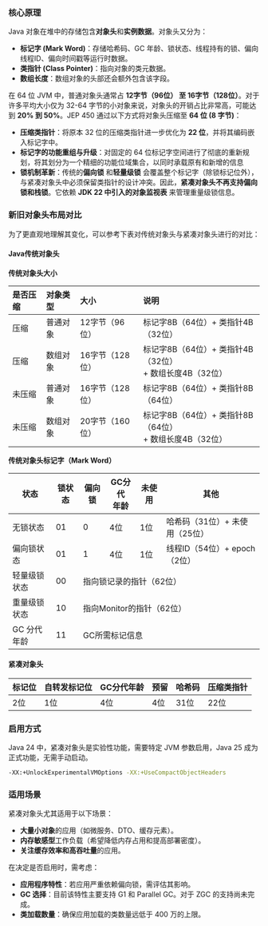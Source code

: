 ### 核心原理

Java 对象在堆中的存储包含**对象头**和**实例数据**。对象头又分为：
+ **标记字 (Mark Word)**：存储哈希码、GC 年龄、锁状态、线程持有的锁、偏向线程ID、偏向时间戳等运行时数据。
+ **类指针 (Class Pointer)**：指向对象的类元数据。
+ **数组长度**：数组对象的头部还会额外包含该字段。

在 64 位 JVM 中，普通对象头通常占 **12字节（96位） 至 16字节（128位）**。对于许多平均大小仅为 32-64 字节的小对象来说，对象头的开销占比非常高，可能达到 **20% 到 50%**。JEP 450 通过以下方式将对象头压缩至 **64 位 (8 字节)**：
+ **压缩类指针**：将原本 32 位的压缩类指针进一步优化为 **22 位**，并将其编码嵌入标记字中。
+ **标记字的功能重组与升级**：对固定的 64 位标记字空间进行了彻底的重新规划，将其划分为一个精细的功能位域集合，以同时承载原有和新增的信息
+ **锁机制革新**：传统的**偏向锁** 和**轻量级锁** 会覆盖整个标记字（除锁标记位外），与紧凑对象头中必须保留类指针的设计冲突。因此，**紧凑对象头不再支持偏向锁和栈锁**。它依赖 **JDK 22 中引入的对象监视表** 来管理重量级锁信息。

### 新旧对象头布局对比

为了更直观地理解其变化，可以参考下表对传统对象头与紧凑对象头进行的对比：

#### Java传统对象头

**传统对象头大小**

| 是否压缩 | 对象类型 | 大小 | 说明 |
| :----- | :------ | :-- | :-- |
| 压缩 | 普通对象 | 12字节（96位）   | 标记字8B（64位）+ 类指针4B（32位）|
| 压缩 | 数组对象 | 16字节（128位）  | 标记字8B（64位）+ 类指针4B（32位）<br>+ 数组长度4B（32位） |
| 未压缩 | 普通对象 | 16字节（128位） | 标记字8B（64位）+ 类指针8B（64位） |
| 未压缩 | 数组对象 | 20字节（160位） | 标记字8B（64位）+ 类指针8B（64位）<br>+ 数组长度4B（32位） |

**传统对象头标记字（Mark Word）**

<table>
  <thead>
    <tr>
      <th>状态</th>
      <th>锁状态</th>
      <th>偏向锁</th>
      <th>GC分代<br>年龄</th>
      <th>未使用</th>
      <th>其他</th>
    </tr>
  </thead>
  <tbody>
    <tr>
      <td>无锁状态</td>
      <td>01</td>
      <td>0</td>
      <td>4位</td>
      <td>1位</td>
      <td>哈希码（31位）+ 未使用（25位）</td>
    </tr>
    <tr>
      <td>偏向锁状态</td>
      <td>01</td>
      <td>1</td>
      <td>4位</td>
      <td>1位</td>
      <td>线程ID（54位）+ epoch（2位）</td>
    </tr>
    <tr>
      <td>轻量级锁状态</td>
      <td>00</td>
      <td colspan="4">指向锁记录的指针（62位）</td>
    </tr>
    <tr>
      <td>重量级锁状态</td>
      <td>10</td>
      <td colspan="4">指向Monitor的指针（62位）</td>
    </tr>
    <tr>
      <td>GC 分代年龄</td>
      <td>11</td>
      <td colspan="4">GC所需标记信息</td>
    </tr>
  </tbody>
</table>

#### 紧凑对象头

|标记位|自转发标记位|GC分代年龄|预留|哈希码|压缩类指针|
|:--|:----------|:-------|:---|:----|:-------|
|2位|1位         |4位     |4位  |31位 |22位    |

### 启用方式

Java 24 中，紧凑对象头是实验性功能，需要特定 JVM 参数启用，Java 25 成为正式功能，无需手动启动。

```bash
-XX:+UnlockExperimentalVMOptions -XX:+UseCompactObjectHeaders
```

### 适用场景

紧凑对象头尤其适用于以下场景：
+ **大量小对象**的应用（如微服务、DTO、缓存元素）。
+ **内存敏感型**工作负载（希望降低内存占用和提高部署密度）。
+ **关注缓存效率和高吞吐量**的应用。

在决定是否启用时，需考虑：
+ **应用程序特性**：若应用严重依赖偏向锁，需评估其影响。
+ **GC 选择**：目前该特性主要支持 G1 和 Parallel GC。对于 ZGC 的支持尚未完成。
+ **类加载数量**：确保应用加载的类数量远低于 400 万的上限。
